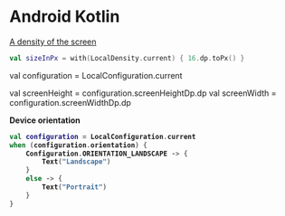 # Android Kotlin

[A density of the screen](https://developer.android.com/reference/kotlin/androidx/compose/ui/unit/Density)
```Kotlin
val sizeInPx = with(LocalDensity.current) { 16.dp.toPx() }
```

  val configuration = LocalConfiguration.current

val screenHeight = configuration.screenHeightDp.dp
val screenWidth = configuration.screenWidthDp.dp

<b> Device orientation
```Kotlin
val configuration = LocalConfiguration.current
when (configuration.orientation) {
    Configuration.ORIENTATION_LANDSCAPE -> {
        Text("Landscape")
    }
    else -> {
        Text("Portrait")
    }
}
```
